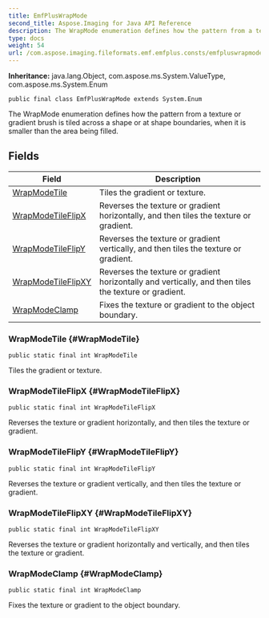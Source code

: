 ```yaml
---
title: EmfPlusWrapMode
second_title: Aspose.Imaging for Java API Reference
description: The WrapMode enumeration defines how the pattern from a texture or gradient brush is tiled across a shape or at shape boundaries when it is smaller than the area being filled.
type: docs
weight: 54
url: /com.aspose.imaging.fileformats.emf.emfplus.consts/emfpluswrapmode/
---
```

**Inheritance:**
java.lang.Object, com.aspose.ms.System.ValueType, com.aspose.ms.System.Enum
```
public final class EmfPlusWrapMode extends System.Enum
```

The WrapMode enumeration defines how the pattern from a texture or gradient brush is tiled across a shape or at shape boundaries, when it is smaller than the area being filled.
## Fields

| Field | Description |
| --- | --- |
| [WrapModeTile](#WrapModeTile) | Tiles the gradient or texture. |
| [WrapModeTileFlipX](#WrapModeTileFlipX) | Reverses the texture or gradient horizontally, and then tiles the texture or gradient. |
| [WrapModeTileFlipY](#WrapModeTileFlipY) | Reverses the texture or gradient vertically, and then tiles the texture or gradient. |
| [WrapModeTileFlipXY](#WrapModeTileFlipXY) | Reverses the texture or gradient horizontally and vertically, and then tiles the texture or gradient. |
| [WrapModeClamp](#WrapModeClamp) | Fixes the texture or gradient to the object boundary. |
### WrapModeTile {#WrapModeTile}
```
public static final int WrapModeTile
```


Tiles the gradient or texture.

### WrapModeTileFlipX {#WrapModeTileFlipX}
```
public static final int WrapModeTileFlipX
```


Reverses the texture or gradient horizontally, and then tiles the texture or gradient.

### WrapModeTileFlipY {#WrapModeTileFlipY}
```
public static final int WrapModeTileFlipY
```


Reverses the texture or gradient vertically, and then tiles the texture or gradient.

### WrapModeTileFlipXY {#WrapModeTileFlipXY}
```
public static final int WrapModeTileFlipXY
```


Reverses the texture or gradient horizontally and vertically, and then tiles the texture or gradient.

### WrapModeClamp {#WrapModeClamp}
```
public static final int WrapModeClamp
```


Fixes the texture or gradient to the object boundary.

